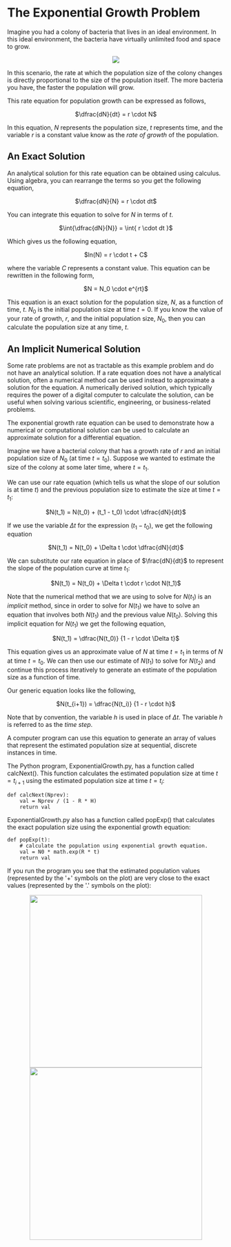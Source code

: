 # The Exponential Growth Problem
Imagine you had a colony of bacteria that lives in an ideal environment.  In this ideal environment, the bacteria have virtually unlimited food and space to grow.

<p align="center">
  <img  src="https://github.com/tomeng70/RungeKutta/assets/12796159/096f552f-b429-4001-8588-ad25ea19b4a1"> 
</p>

In this scenario, the rate at which the population size of the colony changes is directly proportional to the size of the population itself.
The more bacteria you have, the faster the population will grow.

This rate equation for population growth can be expressed as follows,

<p align="center">
  $\dfrac{dN}{dt} = r \cdot N$
</p>

In this equation, $N$ represents the population size, $t$ represents time, and the variable $r$ is a constant value know as the <i>rate of growth</i> of the population.

## An Exact Solution
An analytical solution for this rate equation can be obtained using calculus. Using algebra, you can rearrange the terms so you get the following equation,

<p align="center">
  $\dfrac{dN}{N} = r \cdot dt$
</p>

You can integrate this equation to solve for $N$ in terms of $t$.

<p align="center">
  $\int{\dfrac{dN}{N}} = \int{ r \cdot dt }$
</p>

Which gives us the following equation,  
<p align="center">
  $ln(N) = r \cdot t + C$
</p>

where the variable $C$ represents a constant value.  This equation can be rewritten in the following form,

<p align="center">
  $N = N_0 \cdot e^{rt}$
</p>

This equation is an exact solution for the population size, $N$, as a function of time, $t$. $N_0$ is the initial population size at time $t = 0$.  If you know the value of your rate of growth, $r$, and the initial population size, $N_0$, then you can calculate the population size at any time, $t$.

## An Implicit Numerical Solution
Some rate problems are not as tractable as this example problem and do not have an analytical solution. If a rate equation does not have a analytical solution, often a numerical method can be used instead to approximate a solution for the equation. A numerically derived solution, which typically requires the power of a digital computer to calculate the solution, can be useful when solving various scientific, engineering, or business-related problems.

The exponential growth rate equation can be used to demonstrate how a numerical or computational solution can be used to calculate an approximate solution for a differential equation.

Imagine we have a bacterial colony that has a growth rate of $r$ and an initial population size of $N_0$ (at time $t = t_0$).  Suppose we wanted to estimate the size of the colony at some later time, where $t = t_1$.  

We can use our rate equation (which tells us what the slope of our solution is at time $t$) and the previous population size to estimate the size at time $t = t_1$:

<p align="center">
  $N(t_1) = N(t_0) + (t_1 - t_0) \cdot \dfrac{dN}{dt}$ 
</p>

If we use the variable $\Delta t$ for the expression $(t_1 - t_0)$, we get the following equation

<p align="center">
  $N(t_1) = N(t_0) + \Delta t \cdot \dfrac{dN}{dt}$ 
</p>

We can substitute our rate equation in place of $\frac{dN}{dt}$ to represent the slope of the population curve at time $t_1$:

<p align="center">
  $N(t_1) = N(t_0) + \Delta t \cdot r \cdot N(t_1)$ 
</p>

Note that the numerical method that we are using to solve for $N(t_1)$ is an _implicit_ method, since in order to solve for $N(t_1)$ we have to solve an equation that involves both $N(t_1)$ and the previous value $N(t_0)$. Solving this implicit equation for $N(t_1)$ we get the following equation,

<p align="center">
  $N(t_1) = \dfrac{N(t_0)} {1 -  r \cdot \Delta t}$ 
</p>

This equation gives us an approximate value of $N$ at time $t = t_1$ in terms of $N$ at time $t = t_0$.  We can then use our estimate of $N(t_1)$ to solve for $N(t_2)$ and continue this process iteratively to generate an estimate of the population size as a function of time.

Our generic equation looks like the following,

<p align="center">
  $N(t_{i+1}) = \dfrac{N(t_i)} {1 -  r \cdot h}$ 
</p>

Note that by convention, the variable $h$ is used in place of $\Delta t$.  The variable $h$ is referred to as the _time step_. 

A computer program can use this equation to generate an array of values that represent the estimated population size at sequential, discrete instances in time.  

The Python program, ExponentialGrowth.py, has a function called calcNext().  This function calculates the estimated population size at time $t = t_{i+1}$ using the estimated population size at time $t = t_i$:

```
def calcNext(Nprev):
    val = Nprev / (1 - R * H)
    return val
```
ExponentialGrowth.py also has a function called popExp() that calculates the exact population size using the exponential growth equation:

```
def popExp(t):
    # calculate the population using exponential growth equation.
    val = N0 * math.exp(R * t)
    return val
```

If you run the program you see that the estimated population values (represented by the '+' symbols on the plot) are very close to the exact values (represented by the '.' symbols on the plot):

<p align="center">
  <img src="https://github.com/tomeng70/RungeKutta/assets/12796159/3f153c81-e8bc-485a-ac10-b79ee426a811" width="400" >
  <img src="https://github.com/tomeng70/RungeKutta/assets/12796159/c8319182-0b20-4e42-be49-c26ce5d9f819" width="400" >
</p>
